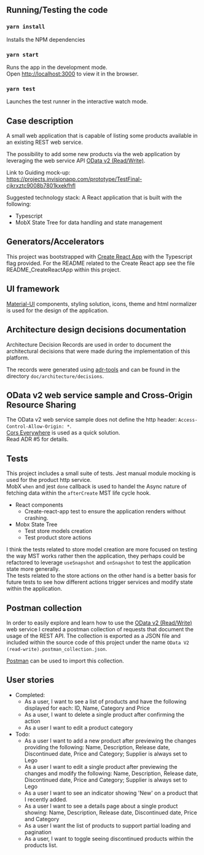 
## Running/Testing the code

### `yarn install`

Installs the NPM dependencies

### `yarn start`

Runs the app in the development mode.<br />
Open [http://localhost:3000](http://localhost:3000) to view it in the browser.

### `yarn test`

Launches the test runner in the interactive watch mode.<br />

## Case description 

A small web application that is capable of listing some products available in an existing REST web service.

The possibility to add some new products via the web application by leveraging the web service API [OData v2 (Read/Write)](https://www.odata.org/odata-services/).

Link to Guiding mock-up: https://projects.invisionapp.com/prototype/TestFinal-cjkrxztc9008b7801kxekfhfl

Suggested technology stack:
A React application that is built with the following:
- Typescript
- MobX State Tree for data handling and state management

## Generators/Accelerators

This project was bootstrapped with [Create React App](https://github.com/facebook/create-react-app) with the Typescript flag provided.
For the README related to the Create React app see the file README_CreateReactApp within this project.

## UI framework

[Material-UI](https://material-ui.com) components, styling solution, icons, theme and html normalizer is used for the design of the application. 

## Architecture design decisions documentation

Architecture Decision Records are used in order to document the architectural decisions that were made during the implementation of this platform. 

The records were generated using [adr-tools](https://github.com/npryce/adr-tools) and can be found in the directory  `doc/architecture/decisions`.

## OData v2 web service sample and Cross-Origin Resource Sharing

The OData v2 web service sample does not define the http header: `Access-Control-Allow-Origin: *`.  
[Cors Everywhere](https://cors-anywhere.herokuapp.com/) is used as a quick solution.  
Read ADR #5 for details.

## Tests

This project includes a small suite of tests. Jest manual module mocking is used for the product http service.  
MobX `when` and jest `done` callback is used to handel the Async nature of fetching data within the `afterCreate` MST life cycle hook.

- React components
    - Create-react-app test to ensure the application renders without crashing.
- Mobx State Tree
    - Test store models creation
    - Test product store actions

I think the tests related to store model creation are more focused on testing the way MST works rather then the application, they perhaps could be refactored to leverage `useSnapshot` and `onSnapshot` to test the application state more generally.  
The tests related to the store actions on the other hand is a better basis for future tests to see how different actions trigger services and modify state within the application.

## Postman collection

In order to easily explore and learn how to use the [OData v2 (Read/Write)](https://services.odata.org/V2/(S(05rkbza5jphnonpura3112zu))/OData/OData.svc/) web service I created a postman collection of requests that document the usage of the REST API. The collection is exported as a JSON file and included within the source code of this project under the name `OData V2 (read-write).postman_collection.json`. 

[Postman](https://www.getpostman.com/) can be used to import this collection.

## User stories

- Completed:
    - As a user, I want to see a list of products and have the following displayed for each: ID, Name, Category and Price
    - As a user, I want to delete a single product after confirming the action
    - As a user I want to edit a product category
- Todo:
    - As a user I want to add a new product after previewing the changes providing the following: Name, Description, Release date, Discontinued date, Price and Category; Supplier is always set to Lego
    - As a user I want to edit a single product after previewing the changes and modify the following: Name, Description, Release date, Discontinued date, Price and Category; Supplier is always set to Lego
    - As a user I want to see an indicator showing 'New' on a product that I recently added.
    - As a user I want to see a details page about a single product showing: Name, Description, Release date, Discontinued date, Price and Category
    - As a user I want the list of products to support partial loading and pagination
    - As a user, I want to toggle seeing discontinued products within the products list.